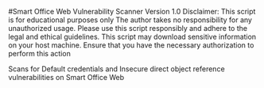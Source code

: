 #Smart Office Web Vulnerability Scanner
Version 1.0
Disclaimer: 
This script is for educational purposes only
The author takes no responsibility for any unauthorized usage.
Please use this script responsibly and adhere to the legal and ethical guidelines.
This script may download sensitive information on your host machine.
Ensure that you have the necessary authorization to perform this action

Scans for Default credentials and Insecure direct object reference vulnerabilities on Smart Office Web 
